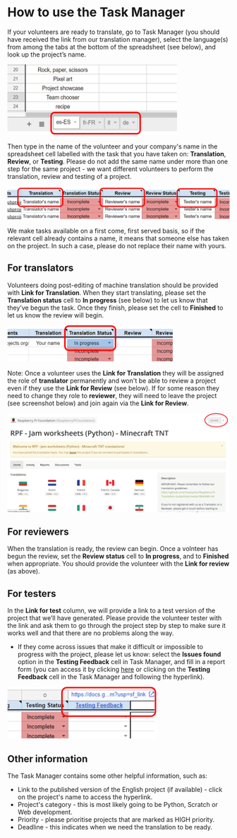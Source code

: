 # How to use the Task Manager

If your volunteers are ready to translate, go to Task Manager (you should have received the link from our translation manager), select the language(s) from  among the tabs at the bottom of the spreadsheet (see below), and look up the project’s name.

![screenshot](images/Task_Manager_language_selection.png)

Then type in the name of the volunteer and your company's name in the spreadsheet cell labelled with the task that you have taken on: **Translation**, **Review**, or **Testing**. Please do not add the same name under more than one step for the same project - we want different volunteers to perform the translation, review and testing of a project.

![screenshot](images/Task_Manager_adding_name.png)

We make tasks available on a first come, first served basis, so if the relevant cell already contains a name, it means that someone else has taken on the project. In such a case, please do not replace their name with yours.

## For translators

Volunteers doing post-editing of machine translation should be provided with **Link for Translation**. When they start translating, please set the **Translation status** cell to **In progress** (see below) to let us know that they’ve begun the task. Once they finish, please set the cell to **Finished** to let us know the review will begin.

![screenshot](images/Task_Manager_translation_status.png)

Note: Once a volunteer uses the **Link for Translation** they will be assigned the role of **translator** permanently and won't be able to review a project even if they use the **Link for Review** (see below). If for some reason they need to change they role to **reviewer**, they will need to leave the project (see screenshot below) and join again via the **Link for Review**.

![screenshot](images/crowdin-leave-project.png)

## For reviewers

When the translation is ready, the review can begin. Once a volnteer has begun the review, set the **Review status** cell to **In progress**, and to **Finished** when appropriate. You should provide the volunteer with the **Link for review** (as above).

## For testers

In the **Link for test** column, we will provide a link to a test version of the project that we’ll have generated. Please provide the volunteer tester with the link and ask them to go through the project step by step to make sure it works well and that there are no problems along the way.

- If they come across issues that make it difficult or impossible to progress with the project, please let us know: select the **Issues found** option in the **Testing Feedback** cell in Task Manager, and fill in a report form (you can access it by clicking [here](https://docs.google.com/forms/d/e/1FAIpQLSd1136TVh8zdM7u8k3U1a6XXCq0H-yrhYp-YbvP36pLiun6Bg/viewform?pli=1) or clicking on the **Testing Feedback** cell in the Task Manager and following the hyperlink).

![screenshot](images/Task_Manager_testing_feedback.png)

## Other information

The Task Manager contains some other helpful information, such as:

- Link to the published version of the English project (if available) - click on the project's name to access the hyperlink.
- Project's category - this is most likely going to be Python, Scratch or Web development.
- Priority - please prioritise projects that are marked as HIGH priority.
- Deadline - this indicates when we need the translation to be ready.


